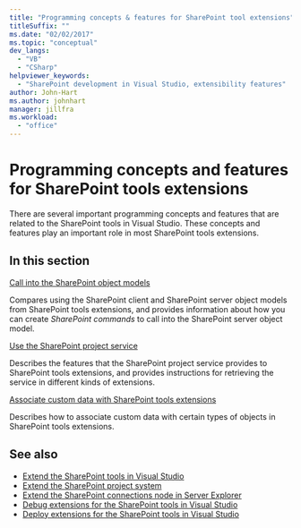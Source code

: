 ```yaml
---
title: "Programming concepts & features for SharePoint tool extensions"
titleSuffix: ""
ms.date: "02/02/2017"
ms.topic: "conceptual"
dev_langs:
  - "VB"
  - "CSharp"
helpviewer_keywords:
  - "SharePoint development in Visual Studio, extensibility features"
author: John-Hart
ms.author: johnhart
manager: jillfra
ms.workload:
  - "office"
---
```

# Programming concepts and features for SharePoint tools extensions
  There are several important programming concepts and features that are related to the SharePoint tools in Visual Studio. These concepts and features play an important role in most SharePoint tools extensions.

## In this section
 [Call into the SharePoint object models](../sharepoint/calling-into-the-sharepoint-object-models.md)

 Compares using the SharePoint client and SharePoint server object models from SharePoint tools extensions, and provides information about how you can create *SharePoint commands* to call into the SharePoint server object model.

 [Use the SharePoint project service](../sharepoint/using-the-sharepoint-project-service.md)

 Describes the features that the SharePoint project service provides to SharePoint tools extensions, and provides instructions for retrieving the service in different kinds of extensions.

 [Associate custom data with SharePoint tools extensions](../sharepoint/associating-custom-data-with-sharepoint-tools-extensions.md)

 Describes how to associate custom data with certain types of objects in SharePoint tools extensions.

## See also
- [Extend the SharePoint tools in Visual Studio](../sharepoint/extending-the-sharepoint-tools-in-visual-studio.md)
- [Extend the SharePoint project system](../sharepoint/extending-the-sharepoint-project-system.md)
- [Extend the SharePoint connections node in Server Explorer](../sharepoint/extending-the-sharepoint-connections-node-in-server-explorer.md)
- [Debug extensions for the SharePoint tools in Visual Studio](../sharepoint/debugging-extensions-for-the-sharepoint-tools-in-visual-studio.md)
- [Deploy extensions for the SharePoint tools in Visual Studio](../sharepoint/deploying-extensions-for-the-sharepoint-tools-in-visual-studio.md)
